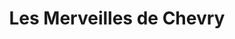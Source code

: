 ---
title: "Les Merveilles de Chevry"
url: /chevry-cossigny/les-merveilles-de-chevry/
shop: Bäckerei
---